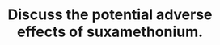 ---
title: "Discuss the potential adverse effects of suxamethonium."
entityType: SAQ
exam: PEX
college: ANZCA
year: 2019
sitting: B
question: 1
passRate: 45
EC_expectedDomains:
- "The major domains assessed in this question were cardiovascular effects, musculoskeletal effects, pressure effects (eg intra-ocular), electrolyte changes and other idiosyncratic effects such as anaphylaxis and malignant hyperthermia. Mechanisms and clinical context were expected."
EC_extraCredit:
- "Credit was given for other relevant correct material."
EC_errorsCommon:
- "Common problems encountered included presenting a long preamble on suxamethonium and a list of side effects with limited discussion on either mechanism or significance; focusing largely on a single domain to the detriment of others; failing to communicate the potential magnitude and severity of hyperkalaemia in at risk patient groups."
resources:
- "The question could be well answered with information in the standard textbooks, with Stoelting perhaps providing the most comprehensive coverage."
---